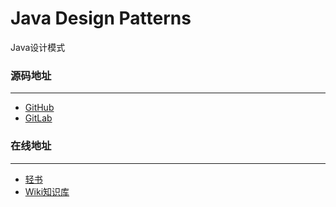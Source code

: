 # Java Design Patterns

Java设计模式

### 源码地址

---

- [GitHub](https://github.com/qianmoQ/Java-Design-Patterns.git)
- [GitLab](https://git.edurt.com/qianmoQ/java-design-patterns.git)

### 在线地址

---

- [轻书](http://books.edurt.com/books/java_design_pattern)
- [Wiki知识库](http://wiki.ttxit.com/display/oraclejava/Java+Design+Patterns)